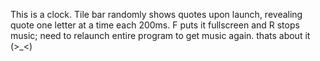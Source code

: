 This is a clock.
Tile bar randomly shows quotes upon launch, revealing quote one letter at a time each 200ms.
F puts it fullscreen and 
R stops music; need to relaunch entire program to get music again.
thats about it (>_<)
